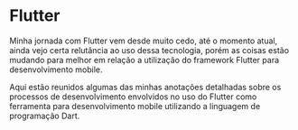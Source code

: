 # Flutter

Minha jornada com Flutter vem desde muito cedo, até o momento atual, ainda vejo certa relutância ao uso dessa tecnologia, porém as coisas estão mudando para melhor em relação a utilização do framework Flutter para desenvolvimento mobile.

Aqui estão reunidos algumas das minhas anotações detalhadas sobre os processos de desenvolvimento envolvidos no uso do Flutter como ferramenta para desenvolvimento mobile utilizando a linguagem de programação Dart.

